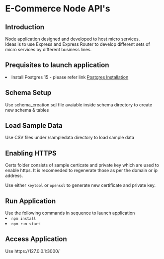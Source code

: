 # E-Commerce Node API's
<h2>Introduction </h2>
Node application designed and developed to host micro services. 
<br/>
Ideas is to use Express and Express Router to develop different sets of micro services by different business lines. 

 <h2>Prequisites to launch application</h2>
  <li>Install Postgres 15 - please refer link <a href="https://www.postgresql.org/download/" target="_blank">Postgres Installation </a></li>
  
<h2>Schema Setup</h2>
Use schema_creation.sql file avaiable inside schema directory to create new schema & tables

<h2>Load Sample Data</h2>
Use CSV files under /sampledata directory to load sample data 

<h2>Enabling HTTPS</h2>
Certs folder consists of sample certicate and private key which are used to enable https. It is recomeeded to regenerate those as per the domain or ip address.

Use either <code>keytool</code> or <code>openssl</code> to generate new certificate and private key.

<h2>Run Application </h2>
Use the following commands in sequence to launch application
<li><code>npm install</code></li>
<li><code>npm run start</code></li>

 <h2>Access Application </h2>
Use https://127.0.0.1:3000/